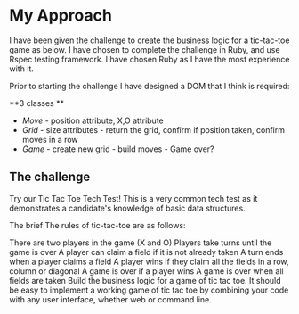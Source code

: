 # My Approach

I have been given the challenge to create the business logic for a tic-tac-toe game as below. I have chosen to complete the challenge in Ruby, and use Rspec testing framework. I have chosen Ruby as I have the most experience with it.

Prior to starting the challenge I have designed a DOM that I think is required:

**3 classes **
* *Move* - position attribute, X,O attribute
* *Grid* - size attributes - return the grid, confirm if position taken, confirm moves in a row
* *Game* - create new grid - build moves - Game over?  


## The challenge
Try our Tic Tac Toe Tech Test!
This is a very common tech test as it demonstrates a candidate's knowledge of basic data structures.

The brief
The rules of tic-tac-toe are as follows:

There are two players in the game (X and O)
Players take turns until the game is over
A player can claim a field if it is not already taken
A turn ends when a player claims a field
A player wins if they claim all the fields in a row, column or diagonal
A game is over if a player wins
A game is over when all fields are taken
Build the business logic for a game of tic tac toe. It should be easy to implement a working game of tic tac toe by combining your code with any user interface, whether web or command line.

